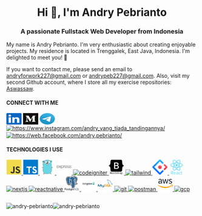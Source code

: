 <h1 align="center">Hi 👋, I'm Andry Pebrianto</h1>
<h3 align="center">A passionate Fullstack Web Developer from Indonesia</h3>
<p>My name is Andry Pebrianto. I'm very enthusiastic about creating enjoyable projects. My residence is located in
Trenggalek, East Java, Indonesia. I'm delighted to meet you! 🙂</p>

<p>If you want to contact me, please send an email to <a href="mailto:andryforwork227@gmail.com"
    target="_blank">andryforwork227@gmail.com</a> or <a href="mailto:andrypeb227@gmail.com"
    target="_blank">andrypeb227@gmail.com</a>. Also, visit my second Github account, where I store all my exercise repositories: <a
    href="https://github.com/Aswassaw" target="_blank">Aswassaw</a>.</p>

<h4 align="left">CONNECT WITH ME</h4>
<p align="left">
<a href="https://www.linkedin.com/in/andry-pebrianto/" target="blank"><img align="center"
    src="./icons/linkedin.svg" alt="https://www.linkedin.com/in/andry-pebrianto/" height="30" width="40" /></a>
<a href="https://medium.com/@andry-pebrianto" target="blank"><img align="center"
    src="./icons/medium.svg" alt="https://medium.com/@andry-pebrianto" height="30" width="40" /></a>
<a href="https://t.me/aswassaw/" target="blank"><img align="center" src="./icons/telegram.svg"
    alt="https://t.me/aswassaw/" height="30" width="40" /></a>
<a href="https://www.instagram.com/andry_yang_tiada_tandingannya/" target="blank"><img
    align="center"
    src="https://raw.githubusercontent.com/rahuldkjain/github-profile-readme-generator/master/src/images/icons/Social/instagram.svg"
    alt="https://www.instagram.com/andry_yang_tiada_tandingannya/" height="30" width="40" /></a>
<a href="https://web.facebook.com/andry.pebrianto/" target="blank"><img align="center"
    src="https://raw.githubusercontent.com/rahuldkjain/github-profile-readme-generator/master/src/images/icons/Social/facebook.svg"
    alt="https://web.facebook.com/andry.pebrianto/" height="30" width="40" /></a>
</p>

<h4 align="left">TECHNOLOGIES I USE</h4>

<p align="left">
<a href="https://developer.mozilla.org/en-US/docs/Web/JavaScript" target="_blank" rel="noreferrer"> <img
    src="https://raw.githubusercontent.com/devicons/devicon/master/icons/javascript/javascript-original.svg"
    alt="javascript" width="40" height="40" title="Javascript" /> </a>
<a href="https://www.typescriptlang.org/" target="_blank" rel="noreferrer"> <img
    src="https://raw.githubusercontent.com/devicons/devicon/master/icons/typescript/typescript-original.svg"
    alt="typescript" width="40" height="40" title="Typescript" /> </a>
<a href="https://golang.org" target="_blank" rel="noreferrer"> <img
    src="https://raw.githubusercontent.com/devicons/devicon/master/icons/go/go-original.svg" alt="go" width="40"
    height="40" title="Golang" /> </a>
<a href="https://expressjs.com" target="_blank" rel="noreferrer"> <img
    src="https://raw.githubusercontent.com/devicons/devicon/master/icons/express/express-original-wordmark.svg"
    alt="express" width="40" height="40" title="Express" /> </a>
<a href="https://codeigniter.com" target="_blank" rel="noreferrer"> <img
    src="https://cdn.worldvectorlogo.com/logos/codeigniter.svg" alt="codeigniter" width="40" height="40"
    title="CodeIgniter 4" /> </a>
<a href="https://getbootstrap.com" target="_blank" rel="noreferrer"> <img
    src="https://raw.githubusercontent.com/devicons/devicon/master/icons/bootstrap/bootstrap-plain-wordmark.svg"
    alt="bootstrap" width="40" height="40" title="Bootstrap 5 " /> </a>
<a href="https://tailwindcss.com/" target="_blank" rel="noreferrer"> <img
    src="https://www.vectorlogo.zone/logos/tailwindcss/tailwindcss-icon.svg" alt="tailwind" width="40" height="40"
    title="Tailwind" /> </a>
<a href="https://ant.design/" target="_blank" rel="noreferrer"> <img src="./icons/antd.svg" alt="antdesign"
    width="40" height="40" title="Ant Design" /> </a>
<a href="https://reactjs.org/" target="_blank" rel="noreferrer"> <img
    src="https://raw.githubusercontent.com/devicons/devicon/master/icons/react/react-original-wordmark.svg"
    alt="react" width="40" height="40" title="React" /> </a>
<a href="https://nextjs.org/" target="_blank" rel="noreferrer"> <img
    src="https://cdn.worldvectorlogo.com/logos/nextjs-2.svg" alt="nextjs" width="40" height="40"
    title="Next" /> </a>
<a href="https://reactnative.dev/" target="_blank" rel="noreferrer"> <img
    src="https://reactnative.dev/img/header_logo.svg" alt="reactnative" width="40" height="40" title="React Native" />
</a>
<a href="https://www.postgresql.org" target="_blank" rel="noreferrer"> <img
    src="https://raw.githubusercontent.com/devicons/devicon/master/icons/postgresql/postgresql-original-wordmark.svg"
    alt="postgresql" width="40" height="40" title="PostgreSQL" /> </a>
<a href="https://mongoosejs.com/" target="_blank" rel="noreferrer"> <img src="./icons/mongoose.svg" alt="mongoose"
    width="40" height="40" title="Mongoose" /> </a>
<a href="https://www.mysql.com/" target="_blank" rel="noreferrer"> <img
    src="https://raw.githubusercontent.com/devicons/devicon/master/icons/mysql/mysql-original-wordmark.svg"
    alt="mysql" width="40" height="40" title="MySQL" /> </a>
<a href="https://git-scm.com/" target="_blank" rel="noreferrer"> <img
    src="https://www.vectorlogo.zone/logos/git-scm/git-scm-icon.svg" alt="git" width="40" height="40"
    title="Git" /> </a>
<a href="https://postman.com" target="_blank" rel="noreferrer"> <img
    src="https://www.vectorlogo.zone/logos/getpostman/getpostman-icon.svg" alt="postman" width="40" height="40"
    title="Postman" /> </a>
<a href="https://aws.amazon.com" target="_blank" rel="noreferrer"> <img
    src="https://raw.githubusercontent.com/devicons/devicon/master/icons/amazonwebservices/amazonwebservices-original-wordmark.svg"
    alt="aws" width="40" height="40" title="Amazon Web Service" /> </a>
<a href="https://cloud.google.com" target="_blank" rel="noreferrer"> <img
    src="https://www.vectorlogo.zone/logos/google_cloud/google_cloud-icon.svg" alt="gcp" width="40" height="40"
    title="Google Cloud Platform" /> </a>
</p>

<div style="display: flex;">
    <p>
    <img
        src="https://github-readme-stats.vercel.app/api?username=andry-pebrianto&show_icons=true&locale=en"
        alt="andry-pebrianto" /></p>
    <p>
    <img
        src="https://github-readme-stats.vercel.app/api/top-langs/?username=andry-pebrianto&layout=compact&langs_count=6"
        alt="andry-pebrianto"  /></p>
</div>

